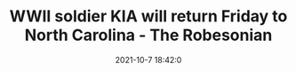 ---
"title": "WWII soldier KIA will return Friday to North Carolina - The Robesonian"
"date": "2021-10-7 18:42:0"
"feed_name": "GOOGLENEWSINDUSTRIAL"
"feed_website": "https://news.google.com/search?q=industrial%2Bincident&hl=en-US&gl=US&ceid=US:en"
"feed_rss": "https://news.google.com/rss/search?q=industrial%2Bincident&hl=en-US&gl=US&ceid=US:en"
"link": "https://www.robesonian.com/news/150458/wwii-soldier-kia-will-return-friday-to-north-carolina"
"source": "{'href': 'https://www.robesonian.com', 'title': 'The Robesonian'}"
"file": "_posts/2021-1-1-05edda9c4455a0e5aeb812b41f4ede5d17af19d5.md"
"accident": "0"
"drilling": "1"
"dead": "0"
"injured": "0"
"arrested": "0"
"place": "unknown place"
"where": "unknown site"
"causes": "unknown"
"place_uri": "unknown place"
---